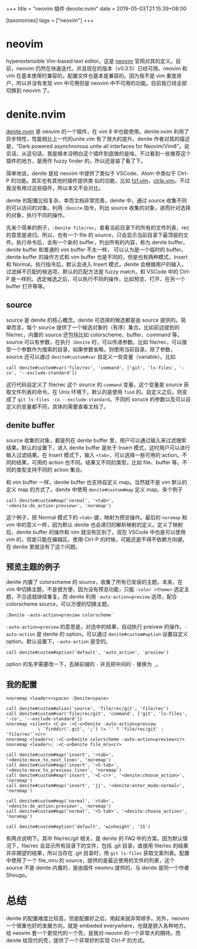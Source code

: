 +++
title = "neovim 插件 denote.nvim"
date = 2019-05-03T21:15:39+08:00

[taxonomies]
tags = ["neovim"]
+++

# neovim

hyperextensible Vim-based text editor。这是 [neovim][] 官网对其的定义。目前，neovim 仍然在快速迭代，并且现在的版本（v0.3.5）已经可用。neovim 和 vim 在基本使用时兼容的，配置文件也基本是兼容的。因为我不是 vim 重度用 户，所以并没有发现 vim 中可用但是 neovim 中不可用的功能。目前我已经全部切换到 neovim 了。                 

# denite.nvim

[denite.nvim] 是 neovim 的一个插件，在 vim 8 中也能使用。denite.nvim 利用了异步特性，性能相比上一代的unite.vim 有了很大的提升。denite 作者对其的描述是，“Dark powered asynchronous unite all interfaces for Neovim/Vim8”。说实话，从这句话，我是根本没明白这个插件到底做的是啥。不过看到一些推荐这个插件的地方，是用作 fuzzy finder 的，所以还是装了看了下。

简单地说，denite 是给 neovim 中提供了类似于 VSCode、Atom 中类似于 Ctrl-P 的功能。其实也有其他的插件提供类 似的功能，比如 [fzf.vim][]，[ctrlp.vim][]。不过我没有用过这些插件，所以本文不会对比。

denite 的配置比较复杂，幸而文档非常完善。denite 中，通过 source 收集不同的可以访问的对象。利用 `:Denite` 指令，列出 source 收集的对象，进而针对选择的对象，执行不同的操作。

先来个简单的例子，`:Denite file/rec`，查看当前目录下的所有的文件列表，rec 的意思是递归。所以，也有一个 file 的 source，只会显示当前目录下最顶层的文件。执行命令后，会有一个新的 buffer，列出所有的内容，称为 denite buffer。denite buffer 和普通的 vim buffer 不太一样， 可以认为是一个临时的 buffer。denite buffer 的操作方式和 vim buffer 也是不同的，但是也有两种模式，Insert 和 Normal。执行指令后，默认会进入 Insert 模式，denite 会根据用户的输入，过滤掉不匹配的候选项，默认的匹配方法是 fuzzy match，和 VSCode 中的 Ctrl-P 是一样的。选定候选之后，可以执行不同的操作，比如预览、打开、在另一个 buffer 打开等等。

## source

source 是 denite 的核心概念。denite 可选择的候选都是由 source 提供的。简单而言，每个 source 提供了一个候选对象的（有序）集合。比如前边提到的 file/rec，内置的 source 还包括比如 colorscheme、buffer、command 等。source 可以有参数，在执行 `:Denite` 时，可以传递参数。比如 file/rec，可以接受一个参数作为搜索的目录，如果参数省略，则使用当前目录。除了参数，source 还可以通过 `denite#custom#var` 自定义一些变量（variable）。比如

```vim
call denite#custom#var('file/rec', 'command', ['git', 'ls-files', '-co', '--exclude-standard'])
```

这行代码自定义了 file/rec 这个 source 的 `command` 变量，这个变量是 source 获取文件列表的命令。在 Unix 环境下，默认的是使用 `find` 的。自定义之后，则变成了 `git ls-files -co --exclude-standard`。不同的 soruce 的参数以及可以自定义的变量都不同，具体的需要查看文档了。

## denite buffer

source 收集的对象，都是列在 denite buffer 里，用户可以通过输入来过滤搜索结果。默认的设置下，进入 denite buffer 是处于 Insert 模式，这时用户可以进行输入过滤结果。在 Insert 模式下，输入 `<tab>`，可以选择一些可用的 action。不同的结果，可用的 action 也不同。结果又不同的类型，比如 file、buffer 等。不同的类型支持不同的 action 集合。

和 vim buffer 一样，denite buffer 也支持自定义 map。当然就不是 vim 默认的定义 map 的方式了。denite 中使用 `denite#custom#map` 定义 map。来个例子

```vim
call denite#custom#map('normal', '<tab>', '<denite:do_action:preview>', 'noremap')
```

这个例子，把 Normal 模式下的 `<tab>` 键，映射为预览操作。最后的 `noremap` 和 vim 中的意义一样，因为默认 denite 也会递归的解析映射的定义。定义了映射后，denite buffer 的操作和 vim 就没有区别了。现在 VSCode 中也是可以使用 vim 的，但是只能在编辑区。使用 Ctrl-P 的时候，可能还是不得不依赖方向键。在 denite 里就没有了这个问题。

## 预览主题的例子

denite 内置了 colorscheme 的 source，收集了所有已安装的主题。本来，在 vim 中切换主题，不是很方便，因为没有预览功能，只能 `:color <theme>` 选定主题，不合适就继续重复。而 denite 利用 `-auto-action=preview` 选项，配合 colorscheme source，可以方便的切换主题。

```vim
:Denite -auto-action=preview colorscheme`
```

`-auto-action=preview` 的意思是，对选中的结果，自动执行 preivew 的操作。`-auto-action` 是 denite 的 option。可以通过 `denite#custom#option` 设置自定义 option。默认设置下，`-auto-action` 是空的。

```vim
call denite#custom#option('default', 'auto_action', 'preview')
```

option 的名字需要改一下，去掉前缀的 `-` 并且把中间的 `-` 替换为 `_`。

## 我的配置

```vim
nnoremap <leader><space> :Denite<space>

call denite#custom#alias('source', 'file/rec/git', 'file/rec')
call denite#custom#var('file/rec/git', 'command', ['git', 'ls-files', '-co', '--exclude-standard'])
nnoremap <silent> <C-p> :<C-u>Denite -auto-action=preview 
            \ `finddir('.git', ';') != '' ? 'file/rec/git' : 'file/rec'`<cr>
nnoremap <leader>c :<C-u>Denite colorscheme -auto-action=preview<cr>
nnoremap <leader>; :<C-u>Denite file_mru<cr>

call denite#custom#map('insert', '<tab>', '<denite:move_to_next_line>', 'noremap')
call denite#custom#map('insert', '<S-tab>', '<denite:move_to_previous_line>', 'noremap')
call denite#custom#map('insert', '<C-cr>', '<denite:choose_action>', 'noremap')
call denite#custom#map('insert', 'jj', '<denite:enter_mode:normal>', 'noremap')

call denite#custom#map('normal', '<tab>', '<denite:do_action:preview>', 'noremap')
call denite#custom#map('normal', '<S-tab>', '<denite:choose_action>', 'noremap')

call denite#custom#option('default', 'winheight', '15')
```

有两点说明下。其中 file/rec/git 相关，是 denite 的 FAQ 中的方案。因为默认情况下，file/rec 会显示所有目录下的文件，包括 .git 目录，直接用 file/rec 的结果并非期望的结果，所以当存在 .git 目录时，用 `git ls-files` 获取文案列表。配置中使用了一个 file_mru 的 source，提供的是最近使用的文件的列表，这个 source 不是 denite 内置的，是由插件 neomru 提供的，与 denite 是同一个作者 Shougo。

# 总结

denite 的配置难度比较高，但是配置好之后，用起来就非常顺手。另外，neovim 一个很重也好的发展方向，就是 embeded everywhere，也就是嵌入各种地方。给 neovim 套一个更现代的一个壳，是我对 neovim 的一个非常大的期待。而 denite 给现代的壳，提供了一个非常好的实现 Ctrl-P 的方式。

[neovim]: https://neovim.io
[Denite.nvim]: https://github.com/Shougo/denite.nvim
[fzf.vim]: https://github.com/junegunn/fzf.vim
[ctrlp.vim]: https://github.com/kien/ctrlp.vim

